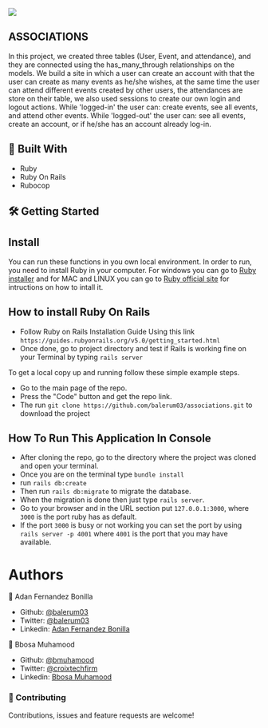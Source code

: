 ![](https://img.shields.io/badge/Microverse-blueviolet)

## ASSOCIATIONS

In this project, we created three tables (User, Event, and attendance), and they are connected using the has_many_through relationships on the models.
We build a site in which a user can create an account with that the user can create as many events as he/she wishes, at the same time the user can attend different events created by other users, the attendances are store on their table, we also used sessions to create our own login and logout actions.
While 'logged-in' the user can: create events, see all events, and attend other events.
While 'logged-out' the user can: see all events, create an account, or if he/she has an account already log-in.

## 🔧 Built With

- Ruby
- Ruby On Rails
- Rubocop

## 🛠 Getting Started

## Install

You can run these functions in you own local environment. In order to run, you need to install Ruby in your computer. For windows you can go to [Ruby installer](https://rubyinstaller.org/) and for MAC and LINUX you can go to [Ruby official site](https://www.ruby-lang.org/en/downloads/) for intructions on how to intall it. 

## How to install Ruby On Rails

- Follow Ruby on Rails Installation Guide Using this link `https://guides.rubyonrails.org/v5.0/getting_started.html`
- Once done, go to project directory and test if Rails is working fine on your Terminal by typing ``rails server``

To get a local copy up and running follow these simple example steps.

- Go to the main page of the repo.
- Press the "Code" button and get the repo link.
- The run `git clone https://github.com/balerum03/associations.git` to download the project

## How To Run This Application In Console

- After cloning the repo, go to the directory where the project was cloned and open your terminal.
- Once you are on the terminal type `bundle install` 
- run `rails db:create`
- Then run `rails db:migrate` to migrate the database.
- When the migration is done then just type `rails server`.
- Go to your browser and in the URL section put `127.0.0.1:3000`, where `3000` is the port ruby has as default.
- If the port `3000` is busy or not working you can set the port by using `rails server -p 4001` where `4001` is the port that you may have available.


# Authors

👤 Adan Fernandez Bonilla
 - Github: [@balerum03](https://github.com/balerum03)
 - Twitter: [@balerum03](https://twitter.com/balerum03)
 - Linkedin: [Adan Fernandez Bonilla](https://www.linkedin.com/in/adan-fernandez-bonilla/)

👤 Bbosa Muhamood

- Github: [@bmuhamood](https://github.com/bmuhamood)
- Twitter: [@croixtechfirm](https://twitter.com/croixtechfirm)
- Linkedin: [Bbosa Muhamood](https://www.linkedin.com/in/bbosa-muhamood-06845576/)

### 🤝 Contributing

Contributions, issues and feature requests are welcome!
